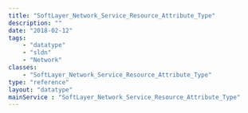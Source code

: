 ```yaml
---
title: "SoftLayer_Network_Service_Resource_Attribute_Type"
description: ""
date: "2018-02-12"
tags:
    - "datatype"
    - "sldn"
    - "Network"
classes:
    - "SoftLayer_Network_Service_Resource_Attribute_Type"
type: "reference"
layout: "datatype"
mainService : "SoftLayer_Network_Service_Resource_Attribute_Type"
---
```


